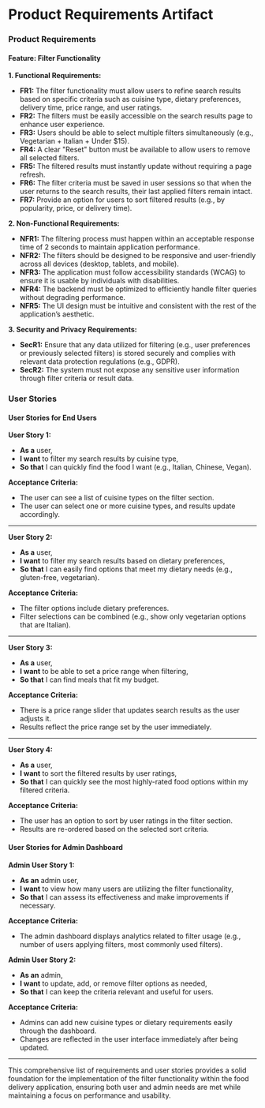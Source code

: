 # Product Requirements Artifact

### Product Requirements

#### Feature: Filter Functionality

**1. Functional Requirements:**
   - **FR1:** The filter functionality must allow users to refine search results based on specific criteria such as cuisine type, dietary preferences, delivery time, price range, and user ratings.
   - **FR2:** The filters must be easily accessible on the search results page to enhance user experience.
   - **FR3:** Users should be able to select multiple filters simultaneously (e.g., Vegetarian + Italian + Under $15).
   - **FR4:** A clear "Reset" button must be available to allow users to remove all selected filters.
   - **FR5:** The filtered results must instantly update without requiring a page refresh.
   - **FR6:** The filter criteria must be saved in user sessions so that when the user returns to the search results, their last applied filters remain intact.
   - **FR7:** Provide an option for users to sort filtered results (e.g., by popularity, price, or delivery time).
   
**2. Non-Functional Requirements:**
   - **NFR1:** The filtering process must happen within an acceptable response time of 2 seconds to maintain application performance.
   - **NFR2:** The filters should be designed to be responsive and user-friendly across all devices (desktop, tablets, and mobile).
   - **NFR3:** The application must follow accessibility standards (WCAG) to ensure it is usable by individuals with disabilities.
   - **NFR4:** The backend must be optimized to efficiently handle filter queries without degrading performance.
   - **NFR5:** The UI design must be intuitive and consistent with the rest of the application’s aesthetic.

**3. Security and Privacy Requirements:**
   - **SecR1:** Ensure that any data utilized for filtering (e.g., user preferences or previously selected filters) is stored securely and complies with relevant data protection regulations (e.g., GDPR).
   - **SecR2:** The system must not expose any sensitive user information through filter criteria or result data.

### User Stories 

#### User Stories for End Users

**User Story 1:**
- **As a** user,
- **I want** to filter my search results by cuisine type,
- **So that** I can quickly find the food I want (e.g., Italian, Chinese, Vegan).

**Acceptance Criteria:**
- The user can see a list of cuisine types on the filter section.
- The user can select one or more cuisine types, and results update accordingly.

---

**User Story 2:**
- **As a** user,
- **I want** to filter my search results based on dietary preferences,
- **So that** I can easily find options that meet my dietary needs (e.g., gluten-free, vegetarian).

**Acceptance Criteria:**
- The filter options include dietary preferences.
- Filter selections can be combined (e.g., show only vegetarian options that are Italian).

---

**User Story 3:**
- **As a** user,
- **I want** to be able to set a price range when filtering,
- **So that** I can find meals that fit my budget.

**Acceptance Criteria:**
- There is a price range slider that updates search results as the user adjusts it.
- Results reflect the price range set by the user immediately.

---

**User Story 4:**
- **As a** user,
- **I want** to sort the filtered results by user ratings,
- **So that** I can quickly see the most highly-rated food options within my filtered criteria.

**Acceptance Criteria:**
- The user has an option to sort by user ratings in the filter section.
- Results are re-ordered based on the selected sort criteria.

#### User Stories for Admin Dashboard

**Admin User Story 1:**
- **As an** admin user,
- **I want** to view how many users are utilizing the filter functionality,
- **So that** I can assess its effectiveness and make improvements if necessary.

**Acceptance Criteria:**
- The admin dashboard displays analytics related to filter usage (e.g., number of users applying filters, most commonly used filters).

**Admin User Story 2:**
- **As an** admin,
- **I want** to update, add, or remove filter options as needed,
- **So that** I can keep the criteria relevant and useful for users.

**Acceptance Criteria:**
- Admins can add new cuisine types or dietary requirements easily through the dashboard.
- Changes are reflected in the user interface immediately after being updated.

---

This comprehensive list of requirements and user stories provides a solid foundation for the implementation of the filter functionality within the food delivery application, ensuring both user and admin needs are met while maintaining a focus on performance and usability.